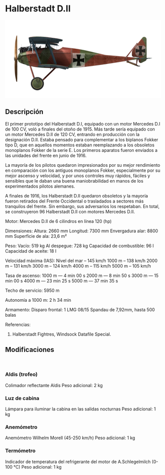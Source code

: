 ﻿# Halberstadt D.II

![halberstadtd2](../images/halberstadtd2.png)

## Descripción

El primer prototipo del Halberstadt D.I, equipado con un motor Mercedes D.I de 100 CV, voló a finales del otoño de 1915. Más tarde sería equipado con un motor Mercedes D.II de 120 CV, entrando en producción con la designación D.II. Estaba pensado para complementar a los biplanos Fokker tipo D, que en aquellos momentos estaban reemplazando a los obsoletos monoplanos Fokker de la serie E. Los primeros aparatos fueron enviados a las unidades del frente en junio de 1916.

La mayoría de los pilotos quedaron impresionados por su mejor rendimiento en comparación con los antiguos monoplanos Fokker, especialmente por su mejor ascenso y velocidad, y por unos controles muy rápidos, fáciles y sensibles que le daban una buena maniobrabilidad en manos de los experimentados pilotos alemanes.

A finales de 1916, los Halberstadt D.II quedaron obsoletos y la mayoría fueron retirados del Frente Occidental o trasladados a sectores más tranquilos del frente. Sin embargo, sus adversarios los respetaban. En total, se construyeron 96 Halberstadt D.II con motores Mercedes D.II.


Motor:
Mercedes D.II de 6 cilindros en línea 120 (hp)

Dimensiones:
Altura: 2660 mm
Longitud: 7300 mm
Envergadura alar: 8800 mm
Superficie de ala: 23,6 m²

Peso:
Vacío: 519 kg
Al despegue: 728 kg
Capacidad de combustible: 96 l
Capacidad de aceite: 18 l

Velocidad máxima (IAS):
Nivel del mar – 145 km/h
1000 m – 138 km/h
2000 m – 131 km/h
3000 m – 124 km/h
4000 m – 115 km/h
5000 m – 105 km/h

Tasa de ascenso:
1000 m — 4 min 00 s
2000 m — 8 min 50 s
3000 m — 15 min 00 s
4000 m — 23 min 25 s
5000 m — 37 min 35 s

Techo de servicio: 5950 m

Autonomía a 1000 m: 2 h 34 min

Armamento:
Disparo frontal: 1 LMG 08/15 Spandau de 7,92mm, hasta 500 balas

Referencias:
1) Halberstadt Fightres, Windsock Datafile Special.

## Modificaciones
﻿

### Aldis (trofeo)

Colimador reflectante Aldis
Peso adicional: 2 kg
﻿

### Luz de cabina

Lámpara para iluminar la cabina en las salidas nocturnas
Peso adicional: 1 kg
﻿

### Anemómetro

Anemómetro Wilhelm Morell (45-250 km/h)
Peso adicional: 1 kg
﻿

### Termómetro

Indicador de temperatura del refrigerante del motor de A.Schlegelmilch (0-100 °C)
Peso adicional: 1 kg
